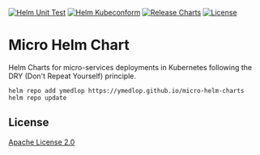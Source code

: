 [![Helm Unit Test](https://github.com/ymedlop/micro-helm-chart/actions/workflows/helm-unittest.yaml/badge.svg?branch=main&event=push)](https://github.com/ymedlop/micro-helm-chart/actions/workflows/helm-unittest.yaml) [![Helm Kubeconform](https://github.com/ymedlop/micro-helm-charts/actions/workflows/helm-kubeconform.yaml/badge.svg?event=push)](https://github.com/ymedlop/micro-helm-charts/actions/workflows/helm-kubeconform.yaml) [![Release Charts](https://github.com/ymedlop/micro-helm-chart/actions/workflows/helm-release.yml/badge.svg?event=push)](https://github.com/ymedlop/micro-helm-chart/actions/workflows/helm-release.yml) [![License](https://img.shields.io/badge/License-Apache%202.0-blue.svg)](https://opensource.org/licenses/Apache-2.0)

# Micro Helm Chart
Helm Charts for micro-services deployments in Kubernetes following the DRY (Don't Repeat Yourself) principle.

```console
helm repo add ymedlop https://ymedlop.github.io/micro-helm-charts
helm repo update
```

## License
[Apache License 2.0](/LICENSE)
